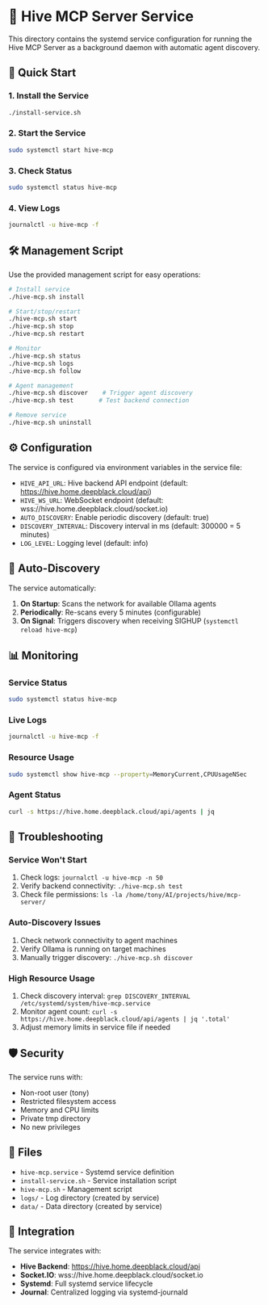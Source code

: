 # 🐝 Hive MCP Server Service

This directory contains the systemd service configuration for running the Hive MCP Server as a background daemon with automatic agent discovery.

## 🚀 Quick Start

### 1. Install the Service
```bash
./install-service.sh
```

### 2. Start the Service
```bash
sudo systemctl start hive-mcp
```

### 3. Check Status
```bash
sudo systemctl status hive-mcp
```

### 4. View Logs
```bash
journalctl -u hive-mcp -f
```

## 🛠️ Management Script

Use the provided management script for easy operations:

```bash
# Install service
./hive-mcp.sh install

# Start/stop/restart
./hive-mcp.sh start
./hive-mcp.sh stop
./hive-mcp.sh restart

# Monitor
./hive-mcp.sh status
./hive-mcp.sh logs
./hive-mcp.sh follow

# Agent management
./hive-mcp.sh discover    # Trigger agent discovery
./hive-mcp.sh test       # Test backend connection

# Remove service
./hive-mcp.sh uninstall
```

## ⚙️ Configuration

The service is configured via environment variables in the service file:

- `HIVE_API_URL`: Hive backend API endpoint (default: https://hive.home.deepblack.cloud/api)
- `HIVE_WS_URL`: WebSocket endpoint (default: wss://hive.home.deepblack.cloud/socket.io)
- `AUTO_DISCOVERY`: Enable periodic discovery (default: true)
- `DISCOVERY_INTERVAL`: Discovery interval in ms (default: 300000 = 5 minutes)
- `LOG_LEVEL`: Logging level (default: info)

## 🔄 Auto-Discovery

The service automatically:

1. **On Startup**: Scans the network for available Ollama agents
2. **Periodically**: Re-scans every 5 minutes (configurable)
3. **On Signal**: Triggers discovery when receiving SIGHUP (`systemctl reload hive-mcp`)

## 📊 Monitoring

### Service Status
```bash
sudo systemctl status hive-mcp
```

### Live Logs
```bash
journalctl -u hive-mcp -f
```

### Resource Usage
```bash
sudo systemctl show hive-mcp --property=MemoryCurrent,CPUUsageNSec
```

### Agent Status
```bash
curl -s https://hive.home.deepblack.cloud/api/agents | jq
```

## 🔧 Troubleshooting

### Service Won't Start
1. Check logs: `journalctl -u hive-mcp -n 50`
2. Verify backend connectivity: `./hive-mcp.sh test`
3. Check file permissions: `ls -la /home/tony/AI/projects/hive/mcp-server/`

### Auto-Discovery Issues
1. Check network connectivity to agent machines
2. Verify Ollama is running on target machines
3. Manually trigger discovery: `./hive-mcp.sh discover`

### High Resource Usage
1. Check discovery interval: `grep DISCOVERY_INTERVAL /etc/systemd/system/hive-mcp.service`
2. Monitor agent count: `curl -s https://hive.home.deepblack.cloud/api/agents | jq '.total'`
3. Adjust memory limits in service file if needed

## 🛡️ Security

The service runs with:
- Non-root user (tony)
- Restricted filesystem access
- Memory and CPU limits
- Private tmp directory
- No new privileges

## 📁 Files

- `hive-mcp.service` - Systemd service definition
- `install-service.sh` - Service installation script
- `hive-mcp.sh` - Management script
- `logs/` - Log directory (created by service)
- `data/` - Data directory (created by service)

## 🔗 Integration

The service integrates with:
- **Hive Backend**: https://hive.home.deepblack.cloud/api
- **Socket.IO**: wss://hive.home.deepblack.cloud/socket.io
- **Systemd**: Full systemd service lifecycle
- **Journal**: Centralized logging via systemd-journald